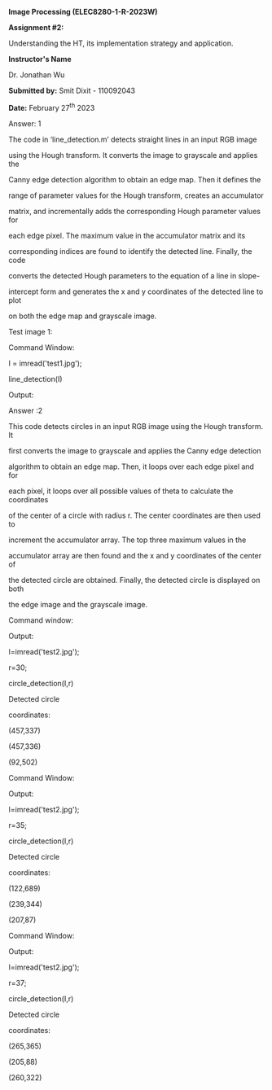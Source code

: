﻿<a name="br1"></a> 

**Image Processing (ELEC8280-1-R-2023W)**

**Assignment #2:**

Understanding the HT, its implementation strategy and application.

**Instructor's Name**

Dr. Jonathan Wu

**Submitted by:** Smit Dixit - 110092043

**Date:** February 27<sup>th</sup> 2023



<a name="br2"></a> 

Answer: 1

The code in ‘line\_detection.m’ detects straight lines in an input RGB image

using the Hough transform. It converts the image to grayscale and applies the

Canny edge detection algorithm to obtain an edge map. Then it defines the

range of parameter values for the Hough transform, creates an accumulator

matrix, and incrementally adds the corresponding Hough parameter values for

each edge pixel. The maximum value in the accumulator matrix and its

corresponding indices are found to identify the detected line. Finally, the code

converts the detected Hough parameters to the equation of a line in slope-

intercept form and generates the x and y coordinates of the detected line to plot

on both the edge map and grayscale image.

Test image 1:

Command Window:

I = imread('test1.jpg');

line\_detection(I)



<a name="br3"></a> 

Output:

Answer :2

This code detects circles in an input RGB image using the Hough transform. It

first converts the image to grayscale and applies the Canny edge detection

algorithm to obtain an edge map. Then, it loops over each edge pixel and for



<a name="br4"></a> 

each pixel, it loops over all possible values of theta to calculate the coordinates

of the center of a circle with radius r. The center coordinates are then used to

increment the accumulator array. The top three maximum values in the

accumulator array are then found and the x and y coordinates of the center of

the detected circle are obtained. Finally, the detected circle is displayed on both

the edge image and the grayscale image.

Command window:

Output:

I=imread('test2.jpg');

r=30;

circle\_detection(I,r)

Detected circle

coordinates:

(457,337)

(457,336)

(92,502)



<a name="br5"></a> 

Command Window:

Output:

I=imread('test2.jpg');

r=35;

circle\_detection(I,r)

Detected circle

coordinates:

(122,689)

(239,344)

(207,87)

Command Window:

Output:

I=imread('test2.jpg');

r=37;

circle\_detection(I,r)

Detected circle

coordinates:

(265,365)

(205,88)

(260,322)

